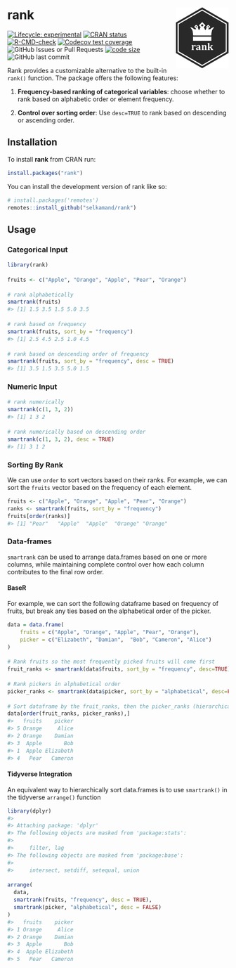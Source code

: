 
<!-- README.md is generated from README.Rmd. Please edit that file -->

# rank <a href="https://selkamand.github.io/rank/"><img src="man/figures/logo.png" align="right" height="138" alt="rank website" /></a>

<!-- badges: start -->

[![Lifecycle:
experimental](https://img.shields.io/badge/lifecycle-experimental-orange.svg)](https://lifecycle.r-lib.org/articles/stages.html#experimental)
[![CRAN
status](https://www.r-pkg.org/badges/version/rank)](https://CRAN.R-project.org/package=rank)
[![R-CMD-check](https://github.com/selkamand/rank/actions/workflows/R-CMD-check.yaml/badge.svg)](https://github.com/selkamand/rank/actions/workflows/R-CMD-check.yaml)
[![Codecov test
coverage](https://codecov.io/gh/selkamand/rank/branch/master/graph/badge.svg)](https://app.codecov.io/gh/selkamand/rank?branch=master)
![GitHub Issues or Pull
Requests](https://img.shields.io/github/issues-closed/selkamand/rank)
[![code
size](https://img.shields.io/github/languages/code-size/selkamand/rank.svg)](https://github.com/selkamand/rank)
![GitHub last
commit](https://img.shields.io/github/last-commit/selkamand/rank)
<!-- badges: end -->

Rank provides a customizable alternative to the built-in `rank()`
function. The package offers the following features:

1.  **Frequency-based ranking of categorical variables**: choose whether
    to rank based on alphabetic order or element frequency.

2.  **Control over sorting order**: Use `desc=TRUE` to rank based on
    descending or ascending order.

## Installation

To install **rank** from CRAN run:

``` r
install.packages("rank")
```

You can install the development version of rank like so:

``` r
# install.packages('remotes')
remotes::install_github("selkamand/rank")
```

## Usage

### Categorical Input

``` r
library(rank)

fruits <- c("Apple", "Orange", "Apple", "Pear", "Orange")

# rank alphabetically
smartrank(fruits)
#> [1] 1.5 3.5 1.5 5.0 3.5

# rank based on frequency
smartrank(fruits, sort_by = "frequency")
#> [1] 2.5 4.5 2.5 1.0 4.5

# rank based on descending order of frequency
smartrank(fruits, sort_by = "frequency", desc = TRUE)
#> [1] 3.5 1.5 3.5 5.0 1.5
```

### Numeric Input

``` r
# rank numerically
smartrank(c(1, 3, 2))
#> [1] 1 3 2

# rank numerically based on descending order
smartrank(c(1, 3, 2), desc = TRUE)
#> [1] 3 1 2
```

### Sorting By Rank

We can use `order` to sort vectors based on their ranks. For example, we
can sort the `fruits` vector based on the frequency of each element.

``` r
fruits <- c("Apple", "Orange", "Apple", "Pear", "Orange")
ranks <- smartrank(fruits, sort_by = "frequency")
fruits[order(ranks)]
#> [1] "Pear"   "Apple"  "Apple"  "Orange" "Orange"
```

### Data-frames

`smartrank` can be used to arrange data.frames based on one or more
columns, while maintaining complete control over how each column
contributes to the final row order.

#### BaseR

For example, we can sort the following dataframe based on frequency of
fruits, but break any ties based on the alphabetical order of the
picker.

``` r
data = data.frame(
    fruits = c("Apple", "Orange", "Apple", "Pear", "Orange"),
    picker = c("Elizabeth", "Damian",  "Bob", "Cameron", "Alice")
)

# Rank fruits so the most frequently picked fruits will come first
fruit_ranks <- smartrank(data$fruits, sort_by = "frequency", desc=TRUE) 

# Rank pickers in alphabetical order
picker_ranks <- smartrank(data$picker, sort_by = "alphabetical", desc=FALSE) 

# Sort dataframe by the fruit_ranks, then the picker_ranks (hierarchical)
data[order(fruit_ranks, picker_ranks),]
#>   fruits    picker
#> 5 Orange     Alice
#> 2 Orange    Damian
#> 3  Apple       Bob
#> 1  Apple Elizabeth
#> 4   Pear   Cameron
```

#### Tidyverse Integration

An equivalent way to hierarchically sort data.frames is to use
`smartrank()` in the tidyverse `arrange()` function

``` r
library(dplyr)
#> 
#> Attaching package: 'dplyr'
#> The following objects are masked from 'package:stats':
#> 
#>     filter, lag
#> The following objects are masked from 'package:base':
#> 
#>     intersect, setdiff, setequal, union

arrange(
  data, 
  smartrank(fruits, "frequency", desc = TRUE), 
  smartrank(picker, "alphabetical", desc = FALSE)
)
#>   fruits    picker
#> 1 Orange     Alice
#> 2 Orange    Damian
#> 3  Apple       Bob
#> 4  Apple Elizabeth
#> 5   Pear   Cameron
```
